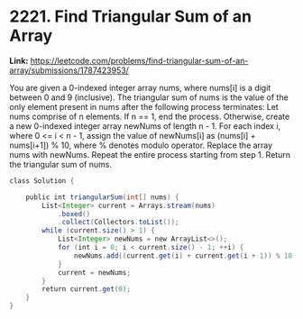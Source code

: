 # 2221. Find Triangular Sum of an Array

**Link:** https://leetcode.com/problems/find-triangular-sum-of-an-array/submissions/1787423953/

You are given a 0-indexed integer array nums, where nums[i] is a digit between 0 and 9 (inclusive). The triangular sum of nums is the value of the only element present in nums after the following process terminates: Let nums comprise of n elements. If n == 1, end the process. Otherwise, create a new 0-indexed integer array newNums of length n - 1. For each index i, where 0 <= i < n - 1, assign the value of newNums[i] as (nums[i] + nums[i+1]) % 10, where % denotes modulo operator. Replace the array nums with newNums. Repeat the entire process starting from step 1. Return the triangular sum of nums.

```java
class Solution {

    public int triangularSum(int[] nums) {
        List<Integer> current = Arrays.stream(nums)
            .boxed()
            .collect(Collectors.toList());
        while (current.size() > 1) {
            List<Integer> newNums = new ArrayList<>();
            for (int i = 0; i < current.size() - 1; ++i) {
                newNums.add((current.get(i) + current.get(i + 1)) % 10);
            }
            current = newNums;
        }
        return current.get(0);
    }
}
```
